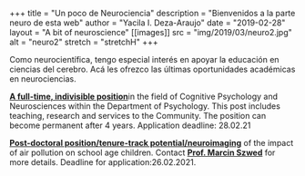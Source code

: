 +++
title = "Un poco de Neurociencia"
description = "Bienvenidos a la parte neuro de esta web"
author = "Yacila I. Deza-Araujo"
date = "2019-02-28"
layout = "A bit of neuroscience"
[[images]]
  src = "img/2019/03/neuro2.jpg"
  alt = "neuro2"
  stretch = "stretchH"
+++


Como neurocient&iacute;fica, tengo especial inter&eacute;s en apoyar la educaci&oacute;n en ciencias del cerebro. 
Ac&aacute; les ofrezco las &uacute;ltimas oportunidades acad&eacute;micas en neurociencias.


[**A full-time, indivisible position**](https://www.uliege.be/upload/docs/application/pdf/2020-12/21.12.2021_psychologie_et_neurosciences_cognitives_site_en.pdf)in the field of Cognitive Psychology and Neurosciences within the Department of Psychology. This post includes teaching, research and services to the Community. The position can become permanent after 4 years. Application deadline: 28.02.21

[**Post-doctoral position/tenure-track potential/neuroimaging**](https://psychologia.uj.edu.pl/en_GB/nauka/laboratoria/Mind-and-Environment-Center) of the impact of air pollution on school age children. Contact [**Prof. Marcin Szwed**](http://www.szwedlab.psychologia.uj.edu.pl/en_GB/contact) for more details. Deadline for application:26.02.2021.













